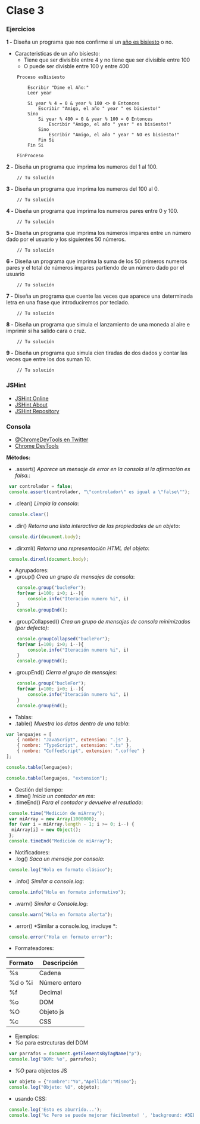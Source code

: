 # Clase 3

### Ejercicios

**1 -** Diseña un programa que nos confirme si un [año es bisiesto](https://es.wikipedia.org/wiki/A%C3%B1o_bisiesto) o no.
- Caracteristicas de un año bisiesto:
	- Tiene que ser divisible entre 4 y no tiene que ser divisible entre 100
	- O puede ser divisble entre 100 y entre 400
```
	Proceso esBisiesto
		
		Escribir "Dime el Año:"
		Leer year
		
		Si year % 4 = 0 & year % 100 <> 0 Entonces
			Escribir "Amigo, el año " year " es bisiesto!"
		Sino
			Si year % 400 = 0 & year % 100 = 0 Entonces
				Escribir "Amigo, el año " year " es bisiesto!"
			Sino
				Escribir "Amigo, el año " year " NO es bisiesto!"
			Fin Si
		Fin Si
		
	FinProceso
```

**2 -** Diseña un programa que imprima los numeros del 1 al 100.
```
	// Tu solución
```

**3 -** Diseña un programa que imprima los numeros del 100 al 0.
```
	// Tu solución
```

**4 -** Diseña un programa que imprima los numeros pares entre 0 y 100.
```
	// Tu solución
```

**5 -** Diseña un programa que imprima los números impares entre un número dado por el usuario y los siguientes 50 números.
```
	// Tu solución
```

**6 -** Diseña un programa que imprima la suma de los 50 primeros numeros pares y el total de números impares partiendo de un número dado por el usuario
```
	// Tu solución
```


**7 -** Diseña un programa que cuente las veces que aparece una determinada letra en una frase que introduciremos por teclado.
```
	// Tu solución
```

**8 -** Diseña un programa que simula el lanzamiento de una moneda al aire e imprimir si ha salido cara o cruz.
```
	// Tu solución
```

**9 -** Diseña un programa que  simula cien tiradas de dos dados y contar las veces que entre los dos suman 10.
```
	// Tu solución
```


### JSHint
- [JSHint Online](http://jshint.com/)
- [JSHint About](http://jshint.com/about/)
- [JSHint Repository](https://github.com/jshint/jshint)

### Consola

- [@ChromeDevTools en Twitter](https://twitter.com/chromedevtools?lang=es)
- [Chrome DevTools](https://developer.chrome.com/devtools)

**Métodos:**
- .assert() *Aparece un mensaje de error en la consola si la afirmación es falsa.*:
```javascript
 var controlador = false;
 console.assert(controlador, "\"controlador\" es igual a \"false\"");
```

- .clear() *Limpia la consola*:
```javascript
 console.clear()
```


- .dir() *Retorna una lista interactiva de las propiedades de un objeto*:
```javascript
 console.dir(document.body);
```

- .dirxml() *Retorna una representación HTML del objeto*:
```javascript
 console.dirxml(document.body);
```


- Agrupadores:
 - .group() *Crea un grupo de mensajes de consola*:
 ```javascript
     console.group("bucleFor");
     for(var i=100; i>0; i--){
         console.info("Iteración numero %i", i)
     }
     console.groupEnd();
 ```
 - .groupCollapsed() *Crea un grupo de mensajes de consola minimizados (por defecto)*:
 ```javascript
     console.groupCollapsed("bucleFor");
     for(var i=100; i>0; i--){
         console.info("Iteración numero %i", i)
     }
     console.groupEnd();
 ```
 - .groupEnd() *Cierra el grupo de mensajes*:
 ```javascript
     console.group("bucleFor");
     for(var i=100; i>0; i--){
         console.info("Iteración numero %i", i)
     }
     console.groupEnd();
 ```


- Tablas:
 - .table() *Muestra los datos dentro de una tabla*:
 ```javascript
 var lenguajes = [
     { nombre: "JavaScript", extension: ".js" },
     { nombre: "TypeScript", extension: ".ts" },
     { nombre: "CoffeeScript", extension: ".coffee" }
 ];
 
 console.table(lenguajes);
 
 console.table(lenguajes, "extension");
 ```

- Gestión del tiempo:
 - .time() *Inicia un contador en ms*:
 - .timeEnd() *Para el contador y devuelve el resutlado*:
 ```javascript
  console.time("Medición de miArray");
  var miArray = new Array(1000000);
  for (var i = miArray.length - 1; i >= 0; i--) {    
   miArray[i] = new Object();
  };
  console.timeEnd("Medición de miArray");
 ```

- Notificadores:
 - .log() *Saca un mensaje por consola*:
 ```javascript
  console.log("Hola en formato clásico");
 ```
 - .info() *Similar a console.log*:
 ```javascript
  console.info("Hola en formato informativo");
 ```
 - .warn() *Similar a Console.log*:
 ```javascript
  console.warn("Hola en formato alerta");
 ```
 - .error() *Similar a console.log, invcluye *:
 ```javascript
  console.error("Hola en formato error");
 ```

- Formateadores:

Formato | Descripción
------------ | -------------
%s | Cadena
%d o %i | Número entero
%f | Decimal
%o | DOM
%O | Objeto js
%c | CSS

- Ejemplos:
 - *%o* para estrcuturas del DOM
 ```javascript
  var parrafos = document.getElementsByTagName("p");
  console.log("DOM: %o", parrafos);
 ```
 - *%O* para objectos JS
 ```javascript    
  var objeto = {"nombre":"Yo","Apellido":"Mismo"};
  console.log("Objeto: %O", objeto);
 ```
 - usando CSS:
 ```javascript
  console.log('Esto es aburrido...');
  console.log('%c Pero se puede mejorar fácilmente! ', 'background: #3EBDFF; color: #FFF; font-size:25px;');
 ```
